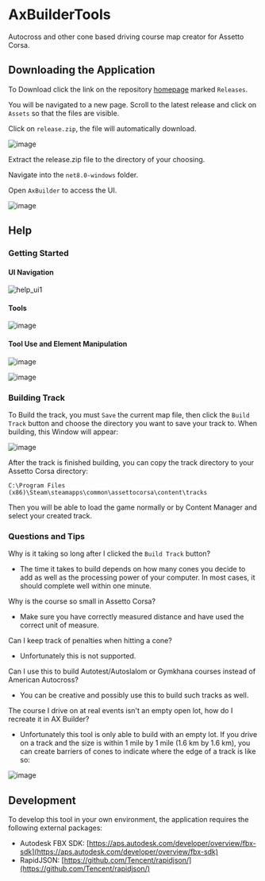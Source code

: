 # AxBuilderTools
 Autocross and other cone based driving course map creator for Assetto Corsa.

## Downloading the Application
To Download click the link on the repository [homepage](https://github.com/smominnt/AxBuilderTools) marked `Releases`.

You will be navigated to a new page. Scroll to the latest release and click on `Assets` so that the files are visible. 

Click on `release.zip`, the file will automatically download.

![image](https://github.com/smominnt/AxBuilderTools/assets/47583239/c601ef7a-1a8c-44d9-9f6a-3b5da84ddc7f)


Extract the release.zip file to the directory of your choosing. 

Navigate into the `net8.0-windows` folder.

Open `AxBuilder` to access the UI. 

![image](https://github.com/smominnt/AxBuilderTools/assets/47583239/7719f034-7679-49c7-97f6-2a93b898ee3d)


## Help

### Getting Started

#### UI Navigation

![help_ui1](https://github.com/smominnt/AxBuilderTools/assets/47583239/c290e7af-5bc2-41fc-b62f-4b1d6d26bef2)

#### Tools

![image](https://github.com/smominnt/AxBuilderTools/assets/47583239/0ee94af7-7de1-42db-ba68-18f992199cfa)

#### Tool Use and Element Manipulation

![image](https://github.com/smominnt/AxBuilderTools/assets/47583239/fc4b96fa-b021-4e30-b113-6c7b35eadbc8)

![image](https://github.com/smominnt/AxBuilderTools/assets/47583239/ef05c6a6-b192-4209-86a7-00c51509a853)

### Building Track

To Build the track, you must `Save` the current map file, then click the `Build Track` button and choose the directory you want to save your track to. 
When building, this Window will appear:

![image](https://github.com/smominnt/AxBuilderTools/assets/47583239/62955d26-60b6-43d8-bcdc-e21656650eec)

After the track is finished building, you can copy the track directory to your Assetto Corsa directory:

`C:\Program Files (x86)\Steam\steamapps\common\assettocorsa\content\tracks`

Then you will be able to load the game normally or by Content Manager and select your created track.

### Questions and Tips 

Why is it taking so long after I clicked the `Build Track` button?
- The time it takes to build depends on how many cones you decide to add as well as the processing power of your computer. In most cases, it should complete well within one minute.

Why is the course so small in Assetto Corsa?
- Make sure you have correctly measured distance and have used the correct unit of measure.

Can I keep track of penalties when hitting a cone?
- Unfortunately this is not supported. 

Can I use this to build Autotest/Autoslalom or Gymkhana courses instead of American Autocross? 
- You can be creative and possibly use this to build such tracks as well.

The course I drive on at real events isn't an empty open lot, how do I recreate it in AX Builder?
- Unfortunately this tool is only able to build with an empty lot. If you drive on a track and the size is within 1 mile by 1 mile (1.6 km by 1.6 km), you can create barriers of cones to indicate where the edge of a track is like so:

![image](https://github.com/smominnt/AxBuilderTools/assets/47583239/21ff8ecf-544d-44ce-a139-346f52f841da)


## Development

To develop this tool in your own environment, the application requires the following external packages:

- Autodesk FBX SDK: [https://aps.autodesk.com/developer/overview/fbx-sdk](https://aps.autodesk.com/developer/overview/fbx-sdk)
- RapidJSON: [https://github.com/Tencent/rapidjson/](https://github.com/Tencent/rapidjson/)
